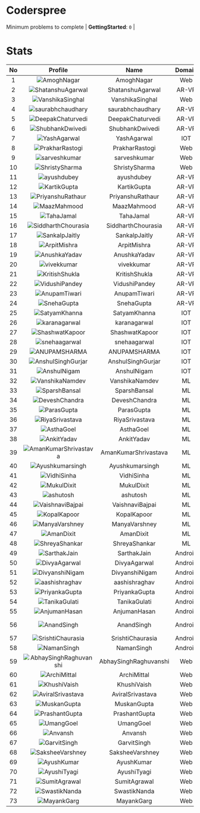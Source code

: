 
Coderspree
==========
  


Minimum problems to complete | **GettingStarted**: `0` |   

# Stats
  

|No|Profile|Name|Domain|Year|Solved|
| :---: | :---: | :---: | :---: | :---: | :---: |
|1|![AmoghNagar](https://avatars.githubusercontent.com/u/84376218?v=4&s=100)|AmoghNagar|Web|3|7|
|2|![ShatanshuAgarwal](https://avatars.githubusercontent.com/u/63258511?v=4&s=100)|ShatanshuAgarwal|AR-VR|3|5|
|3|![VanshikaSinghal](https://avatars.githubusercontent.com/u/84376218?v=4&s=100)|VanshikaSinghal|Web|3|5|
|4|![saurabhchaudhary](https://avatars.githubusercontent.com/u/54533861?v=4&s=100)|saurabhchaudhary|AR-VR|3|3|
|5|![DeepakChaturvedi](https://avatars.githubusercontent.com/u/61619479?v=4&s=100)|DeepakChaturvedi|AR-VR|3|2|
|6|![ShubhankDwivedi](https://avatars.githubusercontent.com/u/81324099?v=4&s=100)|ShubhankDwivedi|AR-VR|2ndYear|2|
|7|![YashAgarwal](https://avatars.githubusercontent.com/u/59206738?v=4&s=100)|YashAgarwal|IOT|3|2|
|8|![PrakharRastogi](https://avatars.githubusercontent.com/u/84376218?v=4&s=100)|PrakharRastogi|Web|3|2|
|9|![sarveshkumar](https://avatars.githubusercontent.com/u/84376218?v=4&s=100)|sarveshkumar|Web|3|2|
|10|![ShristySharma](https://avatars.githubusercontent.com/u/84376218?v=4&s=100)|ShristySharma|Web|3|2|
|11|![ayushdubey](https://avatars.githubusercontent.com/u/33064931?v=4&s=100)|ayushdubey|AR-VR|2|1|
|12|![KartikGupta](https://avatars.githubusercontent.com/u/57028920?v=4&s=100)|KartikGupta|AR-VR|3|1|
|13|![PriyanshuRathaur](https://avatars.githubusercontent.com/u/86730388?v=4&s=100)|PriyanshuRathaur|AR-VR|2|1|
|14|![MaazMahmood](https://avatars.githubusercontent.com/u/83294849?v=4&s=100)|MaazMahmood|AR-VR|2|1|
|15|![TahaJamal](https://avatars.githubusercontent.com/u/60614154?v=4&s=100)|TahaJamal|AR-VR|3|1|
|16|![SiddharthChourasia](https://avatars.githubusercontent.com/u/78783051?v=4&s=100)|SiddharthChourasia|AR-VR|2|1|
|17|![SankalpJaitly](https://avatars.githubusercontent.com/u/63491937?v=4&s=100)|SankalpJaitly|AR-VR|3|1|
|18|![ArpitMishra](https://avatars.githubusercontent.com/u/91672224?v=4&s=100)|ArpitMishra|AR-VR|2nd|1|
|19|![AnushkaYadav](https://avatars.githubusercontent.com/u/63538061?v=4&s=100)|AnushkaYadav|AR-VR|3|1|
|20|![vivekkumar](https://avatars.githubusercontent.com/u/60609162?v=4&s=100)|vivekkumar|AR-VR|3|1|
|21|![KritishShukla](https://avatars.githubusercontent.com/u/84233260?v=4&s=100)|KritishShukla|AR-VR|2|1|
|22|![VidushiPandey](https://avatars.githubusercontent.com/u/86524341?v=4&s=100)|VidushiPandey|AR-VR|2|1|
|23|![AnupamTiwari](https://avatars.githubusercontent.com/u/81892907?v=4&s=100)|AnupamTiwari|AR-VR|2|1|
|24|![SnehaGupta](https://avatars.githubusercontent.com/u/63196333?v=4&s=100)|SnehaGupta|AR-VR|3|1|
|25|![SatyamKhanna](https://avatars.githubusercontent.com/u/52063544?v=4&s=100)|SatyamKhanna|IOT|3|1|
|26|![karanagarwal](https://avatars.githubusercontent.com/u/86533183?v=4&s=100)|karanagarwal|IOT|2|1|
|27|![ShashwatKapoor](https://avatars.githubusercontent.com/u/74201117?v=4&s=100)|ShashwatKapoor|IOT|3|1|
|28|![snehaagarwal](https://avatars.githubusercontent.com/u/91549661?v=4&s=100)|snehaagarwal|IOT|3|1|
|29|![ANUPAMSHARMA](https://avatars.githubusercontent.com/u/91667813?v=4&s=100)|ANUPAMSHARMA|IOT|2|1|
|30|![AnshulSinghGurjar](https://avatars.githubusercontent.com/u/90499262?v=4&s=100)|AnshulSinghGurjar|IOT|2|1|
|31|![AnshulNigam](https://avatars.githubusercontent.com/u/74321084?v=4&s=100)|AnshulNigam|IOT|2|1|
|32|![VanshikaNamdev](https://avatars.githubusercontent.com/u/64363094?v=4&s=100)|VanshikaNamdev|ML|3|1|
|33|![SparshBansal](https://avatars.githubusercontent.com/u/78899820?v=4&s=100)|SparshBansal|ML|2|1|
|34|![DeveshChandra](https://avatars.githubusercontent.com/u/82612473?v=4&s=100)|DeveshChandra|ML|2|1|
|35|![ParasGupta](https://avatars.githubusercontent.com/u/60445527?v=4&s=100)|ParasGupta|ML|3|1|
|36|![RiyaSrivastava](https://avatars.githubusercontent.com/u/82600662?v=4&s=100)|RiyaSrivastava|ML|2|1|
|37|![AsthaGoel](https://avatars.githubusercontent.com/u/62610706?v=4&s=100)|AsthaGoel|ML|3|1|
|38|![AnkitYadav](https://avatars.githubusercontent.com/u/66520710?v=4&s=100)|AnkitYadav|ML|3|1|
|39|![AmanKumarShrivastava](https://avatars.githubusercontent.com/u/81643753?v=4&s=100)|AmanKumarShrivastava|ML|2|1|
|40|![Ayushkumarsingh](https://avatars.githubusercontent.com/u/78909117?v=4&s=100)|Ayushkumarsingh|ML|2|1|
|41|![VidhiSinha](https://avatars.githubusercontent.com/u/83163944?v=4&s=100)|VidhiSinha|ML|2|1|
|42|![MukulDixit](https://avatars.githubusercontent.com/u/55882740?v=4&s=100)|MukulDixit|ML|3|1|
|43|![ashutosh](https://avatars.githubusercontent.com/u/60190101?v=4&s=100)|ashutosh|ML|3|1|
|44|![VaishnaviBajpai](https://avatars.githubusercontent.com/u/82597311?v=4&s=100)|VaishnaviBajpai|ML|2|1|
|45|![KopalKapoor](https://avatars.githubusercontent.com/u/82762079?v=4&s=100)|KopalKapoor|ML|2|1|
|46|![ManyaVarshney](https://avatars.githubusercontent.com/u/82599650?v=4&s=100)|ManyaVarshney|ML|2|1|
|47|![AmanDixit](https://avatars.githubusercontent.com/u/82611683?v=4&s=100)|AmanDixit|ML|2|1|
|48|![ShreyaShankar](https://avatars.githubusercontent.com/u/65847819?v=4&s=100)|ShreyaShankar|ML|3|1|
|49|![SarthakJain](https://avatars.githubusercontent.com/u/82282277?v=4&s=100)|SarthakJain|Android|2|1|
|50|![DivyaAgarwal](https://avatars.githubusercontent.com/u/90633079?v=4&s=100)|DivyaAgarwal|Android|2|1|
|51|![DivyanshiNigam](https://avatars.githubusercontent.com/u/84011987?v=4&s=100)|DivyanshiNigam|Android|2|1|
|52|![aashishraghav](https://avatars.githubusercontent.com/u/78898479?v=4&s=100)|aashishraghav|Android|2|1|
|53|![PriyankaGupta](https://avatars.githubusercontent.com/u/85233284?v=4&s=100)|PriyankaGupta|Android|2|1|
|54|![TanikaGulati](https://avatars.githubusercontent.com/u/85234290?v=4&s=100)|TanikaGulati|Android|2|1|
|55|![AnjumanHasan](https://avatars.githubusercontent.com/u/82674743?v=4&s=100)|AnjumanHasan|Android|2|1|
|56|![AnandSingh](https://avatars.githubusercontent.com/u/55613029?v=4&s=100)|AnandSingh|Android|Invalid Foldername|1|
|57|![SrishtiChaurasia](https://avatars.githubusercontent.com/u/85130438?v=4&s=100)|SrishtiChaurasia|Android|2|1|
|58|![NamanSingh](https://avatars.githubusercontent.com/u/85234010?v=4&s=100)|NamanSingh|Android|2|1|
|59|![AbhaySinghRaghuvanshi](https://avatars.githubusercontent.com/u/75516843?v=4&s=100)|AbhaySinghRaghuvanshi|Web|2|1|
|60|![ArchiMittal](https://avatars.githubusercontent.com/u/78952113?v=4&s=100)|ArchiMittal|Web|2|1|
|61|![KhushiVaish](https://avatars.githubusercontent.com/u/84376218?v=4&s=100)|KhushiVaish|Web|2|1|
|62|![AviralSrivastava](https://avatars.githubusercontent.com/u/84376218?v=4&s=100)|AviralSrivastava|Web|2|1|
|63|![MuskanGupta](https://avatars.githubusercontent.com/u/84376218?v=4&s=100)|MuskanGupta|Web|3|1|
|64|![PrashantGupta](https://avatars.githubusercontent.com/u/84376218?v=4&s=100)|PrashantGupta|Web|3|1|
|65|![UmangGoel](https://avatars.githubusercontent.com/u/84376218?v=4&s=100)|UmangGoel|Web|3|1|
|66|![Anvansh](https://avatars.githubusercontent.com/u/84376218?v=4&s=100)|Anvansh|Web|2|1|
|67|![GarvitSingh](https://avatars.githubusercontent.com/u/84376218?v=4&s=100)|GarvitSingh|Web|2|1|
|68|![SaksheeVarshney](https://avatars.githubusercontent.com/u/84376218?v=4&s=100)|SaksheeVarshney|Web|3|1|
|69|![AyushKumar](https://avatars.githubusercontent.com/u/84376218?v=4&s=100)|AyushKumar|Web|2|1|
|70|![AyushiTyagi](https://avatars.githubusercontent.com/u/84376218?v=4&s=100)|AyushiTyagi|Web|3|1|
|71|![SumitAgrawal](https://avatars.githubusercontent.com/u/84376218?v=4&s=100)|SumitAgrawal|Web|2|1|
|72|![SwastikNanda](https://avatars.githubusercontent.com/u/84376218?v=4&s=100)|SwastikNanda|Web|2|1|
|73|![MayankGarg](https://avatars.githubusercontent.com/u/84376218?v=4&s=100)|MayankGarg|Web|2|1|
